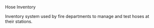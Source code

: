 Hose Inventory

Inventory system used by fire departments to manage and test hoses at their stations.
